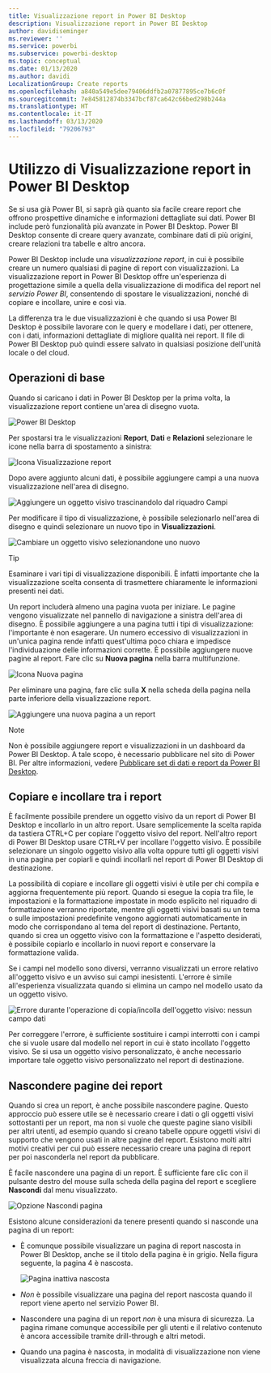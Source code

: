```yaml
---
title: Visualizzazione report in Power BI Desktop
description: Visualizzazione report in Power BI Desktop
author: davidiseminger
ms.reviewer: ''
ms.service: powerbi
ms.subservice: powerbi-desktop
ms.topic: conceptual
ms.date: 01/13/2020
ms.author: davidi
LocalizationGroup: Create reports
ms.openlocfilehash: a840a549e5dee79406ddfb2a07877895ce7b6c0f
ms.sourcegitcommit: 7e845812874b3347bcf87ca642c66bed298b244a
ms.translationtype: HT
ms.contentlocale: it-IT
ms.lasthandoff: 03/13/2020
ms.locfileid: "79206793"
---
```

# <a name="work-with-report-view-in-power-bi-desktop"></a>Utilizzo di Visualizzazione report in Power BI Desktop

Se si usa già Power BI, si saprà già quanto sia facile creare report che offrono prospettive dinamiche e informazioni dettagliate sui dati. Power BI include però funzionalità più avanzate in Power BI Desktop. Power BI Desktop consente di creare query avanzate, combinare dati di più origini, creare relazioni tra tabelle e altro ancora.

Power BI Desktop include una *visualizzazione report*, in cui è possibile creare un numero qualsiasi di pagine di report con visualizzazioni. La visualizzazione report in Power BI Desktop offre un'esperienza di progettazione simile a quella della visualizzazione di modifica del report nel *servizio Power BI*, consentendo di spostare le visualizzazioni, nonché di copiare e incollare, unire e così via.

La differenza tra le due visualizzazioni è che quando si usa Power BI Desktop è possibile lavorare con le query e modellare i dati, per ottenere, con i dati, informazioni dettagliate di migliore qualità nei report. Il file di Power BI Desktop può quindi essere salvato in qualsiasi posizione dell'unità locale o del cloud.

## <a name="lets-take-a-look"></a>Operazioni di base

Quando si caricano i dati in Power BI Desktop per la prima volta, la visualizzazione report contiene un'area di disegno vuota.

![Power BI Desktop](media/desktop-report-view/pbi_reportviewinpbidesigner_reportview.png)

Per spostarsi tra le visualizzazioni **Report**, **Dati** e **Relazioni** selezionare le icone nella barra di spostamento a sinistra:

![Icona Visualizzazione report](media/desktop-report-view/pbi_reportviewinpbidesigner_changeview.png)

Dopo avere aggiunto alcuni dati, è possibile aggiungere campi a una nuova visualizzazione nell'area di disegno.

![Aggiungere un oggetto visivo trascinandolo dal riquadro Campi](media/desktop-report-view/pbid_reportview_addvis.gif)

Per modificare il tipo di visualizzazione, è possibile selezionarlo nell'area di disegno e quindi selezionare un nuovo tipo in **Visualizzazioni**.

![Cambiare un oggetto visivo selezionandone uno nuovo](media/desktop-report-view/pbid_reportview_changevis.gif)

> [!TIP]
> Esaminare i vari tipi di visualizzazione disponibili. È infatti importante che la visualizzazione scelta consenta di trasmettere chiaramente le informazioni presenti nei dati.

Un report includerà almeno una pagina vuota per iniziare. Le pagine vengono visualizzate nel pannello di navigazione a sinistra dell'area di disegno. È possibile aggiungere a una pagina tutti i tipi di visualizzazione: l'importante è non esagerare. Un numero eccessivo di visualizzazioni in un'unica pagina rende infatti quest'ultima poco chiara e impedisce l'individuazione delle informazioni corrette. È possibile aggiungere nuove pagine al report. Fare clic su **Nuova pagina** nella barra multifunzione.

![Icona Nuova pagina](media/desktop-report-view/pbidesignerreportviewnewpage.png)

Per eliminare una pagina, fare clic sulla **X** nella scheda della pagina nella parte inferiore della visualizzazione report.

![Aggiungere una nuova pagina a un report](media/desktop-report-view/pbi_reportviewinpbidesigner_deletepage.png)

> [!NOTE]
> Non è possibile aggiungere report e visualizzazioni in un dashboard da Power BI Desktop. A tale scopo, è necessario pubblicare nel sito di Power BI. Per altre informazioni, vedere [Pubblicare set di dati e report da Power BI Desktop](desktop-upload-desktop-files.md).

## <a name="copy-and-paste-between-reports"></a>Copiare e incollare tra i report

È facilmente possibile prendere un oggetto visivo da un report di Power BI Desktop e incollarlo in un altro report. Usare semplicemente la scelta rapida da tastiera CTRL+C per copiare l'oggetto visivo del report. Nell'altro report di Power BI Desktop usare CTRL+V per incollare l'oggetto visivo. È possibile selezionare un singolo oggetto visivo alla volta oppure tutti gli oggetti visivi in una pagina per copiarli e quindi incollarli nel report di Power BI Desktop di destinazione.

La possibilità di copiare e incollare gli oggetti visivi è utile per chi compila e aggiorna frequentemente più report. Quando si esegue la copia tra file, le impostazioni e la formattazione impostate in modo esplicito nel riquadro di formattazione verranno riportate, mentre gli oggetti visivi basati su un tema o sulle impostazioni predefinite vengono aggiornati automaticamente in modo che corrispondano al tema del report di destinazione. Pertanto, quando si crea un oggetto visivo con la formattazione e l'aspetto desiderati, è possibile copiarlo e incollarlo in nuovi report e conservare la formattazione valida.

Se i campi nel modello sono diversi, verranno visualizzati un errore relativo all'oggetto visivo e un avviso sui campi inesistenti. L'errore è simile all'esperienza visualizzata quando si elimina un campo nel modello usato da un oggetto visivo.

![Errore durante l'operazione di copia/incolla dell'oggetto visivo: nessun campo dati](media/desktop-report-view/report-view_07.png)

Per correggere l'errore, è sufficiente sostituire i campi interrotti con i campi che si vuole usare dal modello nel report in cui è stato incollato l'oggetto visivo. Se si usa un oggetto visivo personalizzato, è anche necessario importare tale oggetto visivo personalizzato nel report di destinazione.

## <a name="hide-report-pages"></a>Nascondere pagine dei report

Quando si crea un report, è anche possibile nascondere pagine. Questo approccio può essere utile se è necessario creare i dati o gli oggetti visivi sottostanti per un report, ma non si vuole che queste pagine siano visibili per altri utenti, ad esempio quando si creano tabelle oppure oggetti visivi di supporto che vengono usati in altre pagine del report. Esistono molti altri motivi creativi per cui può essere necessario creare una pagina di report per poi nasconderla nel report da pubblicare.

È facile nascondere una pagina di un report. È sufficiente fare clic con il pulsante destro del mouse sulla scheda della pagina del report e scegliere **Nascondi** dal menu visualizzato.

![Opzione Nascondi pagina](media/desktop-report-view/report-view_05.png)

Esistono alcune considerazioni da tenere presenti quando si nasconde una pagina di un report:

* È comunque possibile visualizzare un pagina di report nascosta in Power BI Desktop, anche se il titolo della pagina è in grigio. Nella figura seguente, la pagina 4 è nascosta.

    ![Pagina inattiva nascosta](media/desktop-report-view/report-view_06.png)

* *Non* è possibile visualizzare una pagina del report nascosta quando il report viene aperto nel servizio Power BI.

* Nascondere una pagina di un report *non* è una misura di sicurezza. La pagina rimane comunque accessibile per gli utenti e il relativo contenuto è ancora accessibile tramite drill-through e altri metodi.

* Quando una pagina è nascosta, in modalità di visualizzazione non viene visualizzata alcuna freccia di navigazione.
